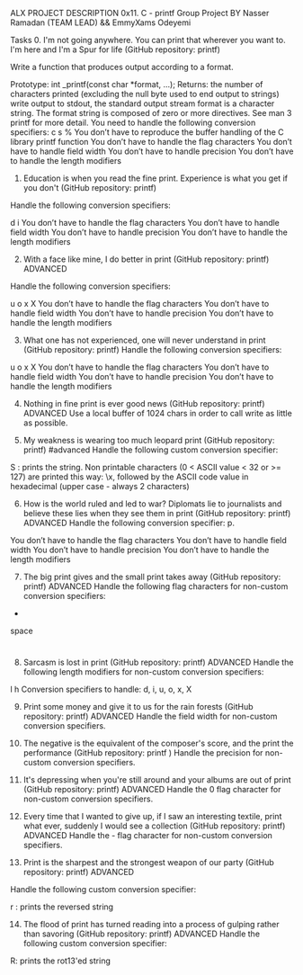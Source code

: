 ALX PROJECT DESCRIPTION
0x11. C - printf
Group Project BY Nasser Ramadan (TEAM LEAD) && EmmyXams Odeyemi

Tasks
0. I'm not going anywhere. You can print that wherever you want to. I'm here and I'm a Spur for life
(GitHub repository: printf)

Write a function that produces output according to a format.

Prototype: int _printf(const char *format, ...);
Returns: the number of characters printed (excluding the null byte used to end output to strings)
write output to stdout, the standard output stream
format is a character string. The format string is composed of zero or more directives. See man 3 printf for more detail. You need to handle the following conversion specifiers:
c
s
%
You don’t have to reproduce the buffer handling of the C library printf function
You don’t have to handle the flag characters
You don’t have to handle field width
You don’t have to handle precision
You don’t have to handle the length modifiers

1. Education is when you read the fine print. Experience is what you get if you don't
(GitHub repository: printf)

Handle the following conversion specifiers:

d
i
You don’t have to handle the flag characters
You don’t have to handle field width
You don’t have to handle precision
You don’t have to handle the length modifiers

2. With a face like mine, I do better in print
(GitHub repository: printf) ADVANCED

Handle the following conversion specifiers:

u
o
x
X
You don’t have to handle the flag characters
You don’t have to handle field width
You don’t have to handle precision
You don’t have to handle the length modifiers

3. What one has not experienced, one will never understand in print
(GitHub repository: printf)
Handle the following conversion specifiers:

u
o
x
X
You don’t have to handle the flag characters
You don’t have to handle field width
You don’t have to handle precision
You don’t have to handle the length modifiers

4. Nothing in fine print is ever good news
(GitHub repository: printf) ADVANCED
Use a local buffer of 1024 chars in order to call write as little as possible.

5. My weakness is wearing too much leopard print
(GitHub repository: printf) #advanced
Handle the following custom conversion specifier:

S : prints the string.
Non printable characters (0 < ASCII value < 32 or >= 127) are printed this way: \x, followed by the ASCII code value in hexadecimal (upper case - always 2 characters)


6. How is the world ruled and led to war? Diplomats lie to journalists and believe these lies when they see them in print
(GitHub repository: printf) ADVANCED
Handle the following conversion specifier: p.

You don’t have to handle the flag characters
You don’t have to handle field width
You don’t have to handle precision
You don’t have to handle the length modifiers

7. The big print gives and the small print takes away
(GitHub repository: printf) ADVANCED
Handle the following flag characters for non-custom conversion specifiers:

+
space
#

8. Sarcasm is lost in print
(GitHub repository: printf) ADVANCED
Handle the following length modifiers for non-custom conversion specifiers:

l
h
Conversion specifiers to handle: d, i, u, o, x, X

9. Print some money and give it to us for the rain forests
(GitHub repository: printf) ADVANCED
Handle the field width for non-custom conversion specifiers.

10. The negative is the equivalent of the composer's score, and the print the performance
(GitHub repository: printf )
Handle the precision for non-custom conversion specifiers.

11. It's depressing when you're still around and your albums are out of print
(GitHub repository: printf) ADVANCED
Handle the 0 flag character for non-custom conversion specifiers.

12. Every time that I wanted to give up, if I saw an interesting textile, print what ever, suddenly I would see a collection
(GitHub repository: printf) ADVANCED
Handle the - flag character for non-custom conversion specifiers.

13. Print is the sharpest and the strongest weapon of our party
(GitHub repository: printf) ADVANCED

Handle the following custom conversion specifier:

r : prints the reversed string

14. The flood of print has turned reading into a process of gulping rather than savoring
(GitHub repository: printf) ADVANCED
Handle the following custom conversion specifier:

R: prints the rot13'ed string

